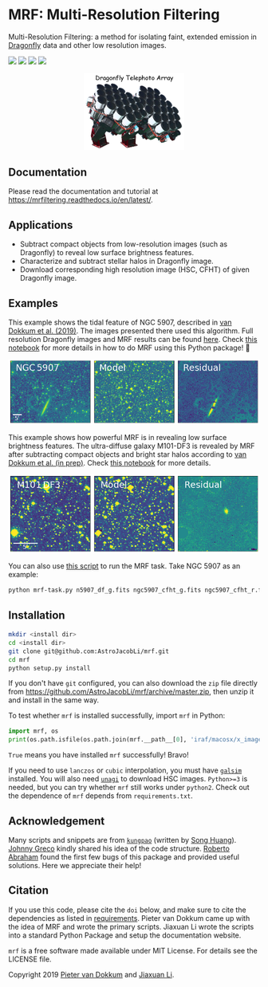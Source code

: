 # MRF: Multi-Resolution Filtering
Multi-Resolution Filtering: a method for isolating faint, extended emission in [Dragonfly](http://dragonflytelescope.org) data and other low resolution images.

![](https://readthedocs.org/projects/mrfiltering/badge/?version=latest)
![](https://img.shields.io/badge/license-MIT-blue)
![](https://img.shields.io/badge/arXiv-88.8888-yellow)
![](https://img.shields.io/github/repo-size/astrojacobli/mrf)

<p align="center">
  <img src="https://github.com/AstroJacobLi/mrf/blob/master/df-logo.png" width="40%">
</p>

Documentation
-------------
Please read the documentation and tutorial at https://mrfiltering.readthedocs.io/en/latest/.

Applications
------------
- Subtract compact objects from low-resolution images (such as Dragonfly) to reveal low surface brightness features.
- Characterize and subtract stellar halos in Dragonfly image.
- Download corresponding high resolution image (HSC, CFHT) of given Dragonfly image.

Examples
------------
This example shows the tidal feature of NGC 5907, described in [van Dokkum et al. (2019)](https://ui.adsabs.harvard.edu/abs/2019arXiv190611260V/abstract). The images presented there used this algorithm. Full resolution Dragonfly images and MRF results can be found [here](https://www.pietervandokkum.com/ngc5907). Check [this notebook](https://github.com/AstroJacobLi/mrf/blob/master/examples/mrfTask-n5907.ipynb) for more details in how to do MRF using this Python package! :rocket: 

![MRF on NGC 5907](https://github.com/AstroJacobLi/mrf/raw/master/examples/n5907-demo.png)

This example shows how powerful MRF is in revealing low surface brightness features. The ultra-diffuse galaxy M101-DF3 is revealed by MRF after subtracting compact objects and bright star halos according to [van Dokkum et al. (in prep)](https://www.pietervandokkum.com). Check [this notebook](https://github.com/AstroJacobLi/mrf/blob/master/examples/mrfTask-m101df3.ipynb) for more details.

![MRF on M101-DF3](https://github.com/AstroJacobLi/mrf/raw/master/examples/m101-df3-demo.png)

You can also use [this script](https://github.com/AstroJacobLi/mrf/blob/master/examples/mrf-task.py) to run the MRF task. Take NGC 5907 as an example:

```bash
python mrf-task.py n5907_df_g.fits ngc5907_cfht_g.fits ngc5907_cfht_r.fits ngc5907-task.yaml --galcat='gal_cat_n5907.txt' --output='n5907_g'
```

Installation
------------

```bash
mkdir <install dir>
cd <install dir>
git clone git@github.com:AstroJacobLi/mrf.git
cd mrf
python setup.py install
```

If you don't have `git` configured, you can also download the `zip` file directly from https://github.com/AstroJacobLi/mrf/archive/master.zip, then unzip it and install in the same way. 

To test whether `mrf` is installed successfully, import `mrf` in Python:

```python
import mrf, os
print(os.path.isfile(os.path.join(mrf.__path__[0], 'iraf/macosx/x_images.e')))
```
`True` means you have installed `mrf` successfully! Bravo!

If you need to use ``lanczos`` or ``cubic`` interpolation, you must have [``galsim``](https://github.com/GalSim-developers/GalSim) installed. You will also need [``unagi``](https://github.com/dr-guangtou/unagi) to download HSC images. `Python>=3` is needed, but you can try whether `mrf` still works under `python2`. Check out the dependence of `mrf` depends from `requirements.txt`.

Acknowledgement
---------------
Many scripts and snippets are from [`kungpao`](https://github.com/dr-guangtou/kungpao) (written by [Song Huang](http://dr-guangtou.github.io)). [Johnny Greco](http://johnnygreco.github.io) kindly shared his idea of the code structure. [Roberto Abraham](http://www.astro.utoronto.ca/~abraham/Web/Welcome.html) found the first few bugs of this package and provided useful solutions. Here we appreciate their help!

Citation
---------
If you use this code, please cite the `doi` below, and make sure to cite the dependencies as listed in [requirements](https://github.com/AstroJacobLi/mrf/blob/master/requirements.txt). Pieter van Dokkum came up with the idea of MRF and wrote the primary scripts. Jiaxuan Li wrote the scripts into a standard Python Package and setup the documentation website.

`mrf` is a free software made available under MIT License. For details see the LICENSE file. 

Copyright 2019 [Pieter van Dokkum](http://pietervandokkum.com) and [Jiaxuan Li](http://astrojacobli.github.io).